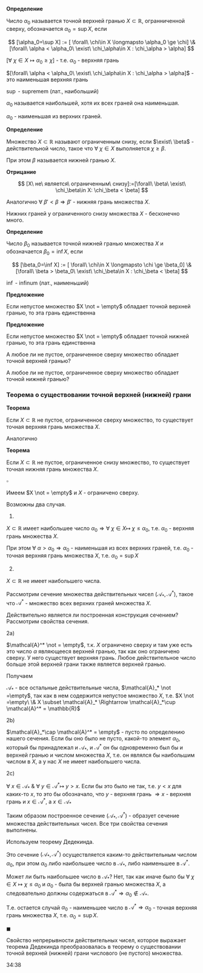 **Определение**

Число $\alpha_0$ называется точной верхней гранью $X \subset \mathbb{R}$, огранниченной сверху, обозначается $\alpha_0 = \sup X$, если

$$
[\alpha_0=\sup X] := [ \forall\ \chi\in X \longmapsto \alpha_0 \ge \chi] \& [\forall\ \alpha < \alpha_0\ \exist\ \chi_\alpha\in X : \chi_\alpha > \alpha]
$$

$[ \forall\ \chi\in X \longmapsto \alpha_0 \ge \chi]$ - т.е. $\alpha_0$ - верхняя грань

$[\forall\ \alpha < \alpha_0\ \exist\ \chi_\alpha\in X : \chi_\alpha > \alpha]$ - это наименьшая верхняя грань

$\sup$ - supremem (лат., наибольший)

$\alpha_0$ называется наибольшей, хотя их всех граней она наименьшая.

$\alpha_0$ - наименьшая из верхних граней.


**Определение**

Множество $X \subset \mathbb{R}$ называют ограниченным снизу, если $\exist\ \beta$ - действительной число, такое что  $\forall\ \chi\in X$ выполняется $\chi\ge\beta$.

При этом $\beta$ называется нижней гранью $X$.

**Отрицание**

$$
[X\ не\ является\ ограниченным\ снизу]:=[\forall\ \beta\ \exist\ \chi_\beta\in X: \chi_\beta < \beta]
$$

Аналогично $\forall\ \beta' < \beta \Rightarrow \beta'$ - нижняя грань множества $X$.

Нижних граней у ограниченного снизу множества $X$ - бесконечно много.

**Определение**

Число $\beta_0$ называется точной нижней гранью множества $X$ и обозначается $\beta_0 = \inf X$, если

$$
[\beta_0=\inf X] := [ \forall\ \chi\in X \longmapsto \chi \ge \beta_0] \& [\forall\ \beta > \beta_0\ \exist\ \chi_\beta\in X : \chi_\beta < \beta]
$$

$\inf$ - infinum (лат., наименьший)

**Предложение**

Если непустое множество $X \not = \empty$ обладает точной верхней гранью, то эта грань единственна

**Предложение**

Если непустое множество $X \not = \empty$ обладает точной нижней гранью, то эта грань единственна

А любое ли не пустое, ограниченное сверху множество обладает точной верхней гранью?

А любое ли не пустое, ограниченное сверху множество обладает точной нижней гранью?

### Теорема о существовании точной верхней (нижней) грани

**Теорема**

Если $X\subset \mathbb{R}$ не пустое, ограниченное сверху множество, то существует точная верхняя грань множества $X$.

Аналогично

**Теорема**

Если $X\subset \mathbb{R}$ не пустое, ограниченное снизу множество, то существует точная нижняя грань множества $X$.

$\square$

Имеем $X \not = \empty$ и $X$ - ограничено сверху.

Возможны два случая.

1. 

$X\subset\mathbb{R}$ имеет наибольшее число $\alpha_0 \Rightarrow \forall\ \chi\in X \longmapsto\ \chi\le\alpha_0$, т.е. $\alpha_0$ - верхняя грань множества $X$.

При этом $\forall\ \alpha > \alpha_0 \Rightarrow \alpha_0$ - наименьшая из всех верхних граней, т.е. $\alpha_0$ - точная верхняя грань множества $X$, т.е. $\alpha_0 = \sup X$


2. 

$X\subset\mathbb{R}$ не имеет наибольшего числа.

Рассмотрим сечение множества действительных чисел $( \mathcal{A}_* ,\mathcal{A}^* )$, такое что $\mathcal{A}^*$ - множество всех верхних граней множества $X$.

Действительно является ли построенная конструкция сечением? Рассмотрим свойства сечения.

2a)

$\mathcal{A}^* \not = \empty$, т.к. $X$ ограничено сверху и там уже есть это число $\alpha$ являющееся верхней гранью, так как оно ограничено сверху. У него существует верхняя грань. Любое действительное число больше этой верхней грани также является верхней гранью.

Получаем

$\mathcal{A}_*$ - все остальные действительные числа, $\mathcal{A}_* \not =\empty$, так как в нем содержится непустое множество $X$, т.е. $X \not =\empty\ \& X \subset \mathcal{A}_* \Rightarrow \mathcal{A}_*\cup \mathcal{A}^* = \mathbb{R}$

2b)

$\mathcal{A}_*\cap \mathcal{A}^* = \empty$ - пусто по определению нашего сечения. Если бы оно было не пусто, какой-то элемент $\alpha_0$, который бы принадлежал и $\mathcal{A}_*$, и $\mathcal{A}^*$ он бы одновременно был бы и верхней гранью и числом множества $X$, т.е. он являлся бы наибольшим числом в $X$, а у нас $X$ не имеет наибольшего числа.

2c)

$\forall\ x\in\mathcal{A}_*\ \&\ \forall\ y\in\mathcal{A}^* \longmapsto\ y > x$.  Если бы это было не так, т.е. $y < x$ для каких-то $x$, то это бы обозначало, что $y$ - верхняя грань $\Rightarrow x$ - верхняя грань и $x \in\mathcal{A}^*$, а $x\in\mathcal{A}_*$

Таким образом построенное сечение $( \mathcal{A}_* ,\mathcal{A}^* )$ - образует сечение множества действительных чисел. Все три свойства сечения выполнены.

Используем теорему Дедекинда.

Это сечение $( \mathcal{A}_* ,\mathcal{A}^* )$ осуществляется каким-то действительным числом $\alpha_0$, при этом $\alpha_0$ либо наибольшее число в $\mathcal{A}_*$, либо наименьшее в $\mathcal{A}^*$.

Может ли быть наибольшее число в $\mathcal{A}_*$? Нет, так как иначе было бы $\forall\ \chi\in X \longmapsto \chi\le\alpha_0$ и $\alpha_0$ - была бы верхней гранью множества $X$, а следовательно должны содержаться в $\mathcal{A}^* \Rightarrow \alpha_0 \not\in\mathcal{A}_*$.

Т.е. остается случай $\alpha_0$ - наименьшее число в $\mathcal{A}^* \Rightarrow \alpha_0$ - точная верхняя грань множества $X$, т.е. $\alpha_0=\sup X$.

$\blacksquare$

Свойство непрерывности действительных чисел, которое выражает теорема Дедекинда преобразовалась в теорему о существовании точной верхней (нижней) грани числового (не пустого) множества.

34:38




